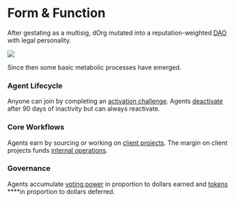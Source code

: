 # Form & Function

After gestating as a multisig, dOrg mutated into a reputation-weighted [DAO](../resources/glossary.md#dao) with legal personality.

![](../.gitbook/assets/artboard.png)

Since then some basic metabolic processes have emerged.

### Agent Lifecycle

Anyone can join by completing an [activation challenge](../lifecycle/activation.md). Agents [deactivate](../lifecycle/deactivation.md) after 90 days of inactivity but can always reactivate.

### Core Workflows

Agents earn by sourcing or working on [client projects](../workflows/client-work.md). The margin on client projects funds [internal operations](../workflows/internal-ops.md).

### Governance

Agents accumulate [voting power](../governance/voting-power.md#reputation-rep) in proportion to dollars earned and [tokens](../governance/voting-power.md#dorg-tokens) ****in proportion to dollars deferred.





